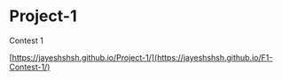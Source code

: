 # Project-1
Contest 1



[https://jayeshshsh.github.io/Project-1/](https://jayeshshsh.github.io/F1-Contest-1/)
